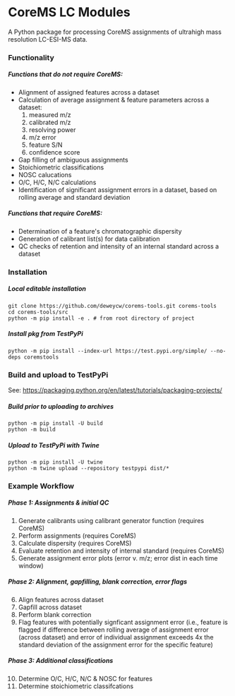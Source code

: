 # CoreMS LC Modules
A Python package for processing CoreMS assignments of ultrahigh mass resolution LC-ESI-MS data. 

### Functionality 
##### Functions that do not require CoreMS:
- Alignment of assigned features across a dataset
- Calculation of average assignment & feature parameters across a dataset:
    1. measured m/z
    2. calibrated m/z
    3. resolving power
    4. m/z error
    5. feature S/N
    6. confidence score 
- Gap filling of ambiguous assignments 
- Stoichiometric classifications 
- NOSC calucations 
- O/C, H/C, N/C calculations 
- Identification of significant assignment errors in a dataset, based on rolling average and standard deviation

##### Functions that require CoreMS:
- Determination of a feature's chromatographic dispersity
- Generation of calibrant list(s) for data calibration 
- QC checks of retention and intensity of an internal standard across a dataset 

### Installation

##### Local editable installation
    git clone https://github.com/deweycw/corems-tools.git corems-tools
    cd corems-tools/src
    python -m pip install -e . # from root directory of project  

##### Install pkg from TestPyPi
    python -m pip install --index-url https://test.pypi.org/simple/ --no-deps coremstools

### Build and upload to TestPyPi
See: https://packaging.python.org/en/latest/tutorials/packaging-projects/

##### Build prior to uploading to archives
    python -m pip install -U build
    python -m build

##### Upload to TestPyPi with Twine
    python -m pip install -U twine
    python -m twine upload --repository testpypi dist/*

### Example Workflow

##### Phase 1: Assignments & initial QC
1. Generate calibrants using calibrant generator function (requires CoreMS)
2. Perform assignments (requires CoreMS)
3. Calculate dispersity (requires CoreMS)
4. Evaluate retention and intensity of internal standard (requires CoreMS)
5. Generate assignment error plots (error v. m/z; error dist in each time window)

##### Phase 2: Alignment, gapfilling, blank correction, error flags
6. Align features across dataset
7. Gapfill across dataset 
8. Perform blank correction 
9. Flag features with potentially signficant assignment error (i.e., feature is flagged if difference between rolling average of assignment error (across dataset) and error of individual assignment exceeds 4x the standard deviation of the assignment error for the specific feature) 

##### Phase 3: Additional classifications 
10. Determine O/C, H/C, N/C & NOSC for features 
11. Determine stoichiometric classifcations



